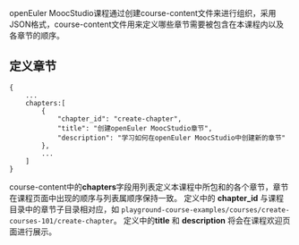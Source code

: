 openEuler MoocStudio课程通过创建course-content文件来进行组织，采用JSON格式，course-content文件用来定义哪些章节需要被包含在本课程内以及各章节的顺序。


## 定义章节


```
{
    ...
    chapters:[
        {
            "chapter_id": "create-chapter",
            "title": "创建openEuler MoocStudio章节",
            "description": "学习如何在openEuler MoocStudio中创建新的章节"
        },
        ...
    ]
}
```

course-content中的**chapters**字段用列表定义本课程中所包和的各个章节，章节在课程页面中出现的顺序与列表属顺序保持一致。
定义中的 **chapter_id** 与课程目录中的章节子目录相对应，如 `playground-course-examples/courses/create-courses-101/create-chapter`。
定义中的**title** 和 **description** 将会在课程欢迎页面进行展示。
